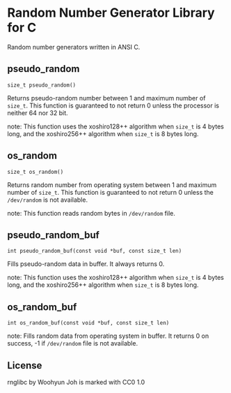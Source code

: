Random Number Generator Library for C
=====================================

Random number generators written in ANSI C.

pseudo_random
-------------

`size_t pseudo_random()`

Returns pseudo-random number between 1 and maximum number of `size_t`. This
function is guaranteed to not return 0 unless the processor is neither 64 nor
32 bit.

note: This function uses the xoshiro128++ algorithm when `size_t` is 4 bytes
long, and the xoshiro256++ algorithm when `size_t` is 8 bytes long.

os_random
---------

`size_t os_random()`

Returns random number from operating system between 1 and maximum number of
`size_t`. This function is guaranteed to not return 0 unless the `/dev/random`
is not available.

note: This function reads random bytes in `/dev/random` file.

pseudo_random_buf
-----------------

`int pseudo_random_buf(const void *buf, const size_t len)`

Fills pseudo-random data in buffer. It always returns 0.

note: This function uses the xoshiro128++ algorithm when `size_t` is 4 bytes
long, and the xoshiro256++ algorithm when `size_t` is 8 bytes long.

os_random_buf
-------------

`int os_random_buf(const void *buf, const size_t len)`

note: Fills random data from operating system in buffer. It returns 0 on
success, -1 if `/dev/random` file is not available.

License
-------

rnglibc by Woohyun Joh is marked with CC0 1.0
